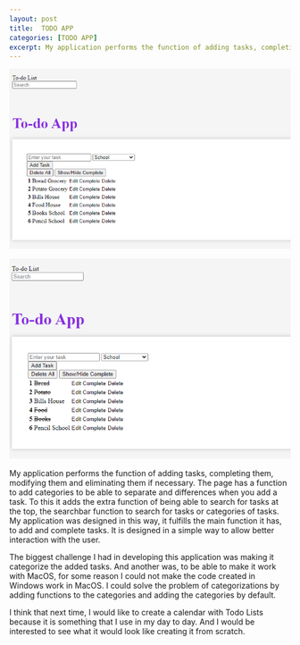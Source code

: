 ```yaml
---
layout: post
title:  TODO APP
categories: [TODO APP]
excerpt: My application performs the function of adding tasks, completing them, modifying them and eliminating them if necessary. The page has a function to add categories to be able to separate and differences when you add a task.
---
```


![](images/TodoAppHome.PNG)

![](images/TodoAppTask.PNG)

My application performs the function of adding tasks, completing them, modifying them and eliminating them if necessary. The page has a function to add categories to be able to separate and differences when you add a task. To this it adds the extra function of being able to search for tasks at the top, the searchbar function to search for tasks or categories of tasks.
My application was designed in this way, it fulfills the main function it has, to add and complete tasks. It is designed in a simple way to allow better interaction with the user.

The biggest challenge I had in developing this application was making it categorize the added tasks. And another was, to be able to make it work with MacOS, for some reason I could not make the code created in Windows work in MacOS.
I could solve the problem of categorizations by adding functions to the categories and adding the categories by default.

I think that next time, I would like to create a calendar with Todo Lists because it is something that I use in my day to day. And I would be interested to see what it would look like creating it from scratch.
